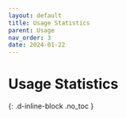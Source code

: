 ```yaml
---
layout: default
title: Usage Statistics
parent: Usage
nav_order: 3
date: 2024-01-22
---
```


# Usage Statistics
{: .d-inline-block .no_toc }
